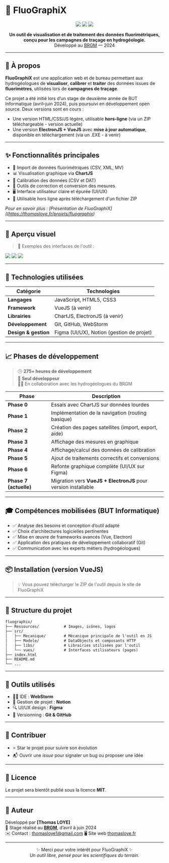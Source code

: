 # 🌊 FluoGraphiX

<p align="center">
  <img src="https://img.shields.io/badge/status-en%20développement-blue.svg" />
  <img src="https://img.shields.io/badge/vuejs-3.x-brightgreen.svg" />
  <img src="https://img.shields.io/badge/license-MIT-lightgrey.svg" />
</p>

<p align="center">
  <strong>Un outil de visualisation et de traitement des données fluorimétriques, conçu pour les campagnes de traçage en hydrogéologie.</strong><br/>
  Développé au <a href="https://www.brgm.fr/">BRGM</a> — 2024
</p>

---

## 🧠 À propos

**FluoGraphiX** est une application web et de bureau permettant aux hydrogéologues de **visualiser**, **calibrer** et **traiter** des données issues de **fluorimètres**, utilisées lors de **campagnes de traçage**.

Ce projet a été initié lors d’un stage de deuxième année de BUT Informatique (avril–juin 2024), puis poursuivi en développement open source. Deux versions sont en cours :
- Une version HTML/CSS/JS légère, utilisable **hors-ligne** (via un ZIP téléchargeable - version actuelle)
- Une version **ElectronJS + VueJS** avec **mise à jour automatique**, disponible en téléchargement (via un .EXE - à venir)

---

## ✨ Fonctionnalités principales

- 📁 Import de données fluorimétriques (CSV, XML, MV)
- 📊 Visualisation graphique via **ChartJS**
- 🧮 Calibration des données (CSV et DAT)
- 🔧 Outils de correction et conversion des mesures
- 🖥️ Interface utilisateur claire et épurée (UI/UX)
- 💾 Utilisable hors ligne après téléchargement d'un fichier ZIP

<em>Pour en savoir plus : [Présentation de FluoGraphiX]((https://thomasloye.fr/projets/fluographix)</em>

---

## 📸 Aperçu visuel

> 📌 Exemples des interfaces de l'outil :


<img src="./Ressources/img/586_1x_shots_so.png" />
<img src="./Ressources/img/79_shots_so.png" />
<img src="./Ressources/img/907shots_so.png" />



---

## 🔧 Technologies utilisées

| Catégorie                 | Technologies                                   |
|--------------------------|-------------------------------------------------|
| **Langages**             | JavaScript, HTML5, CSS3                         |
| **Framework**            | VueJS (à venir)                                 |
| **Librairies**           | ChartJS, ElectronJS (à venir)                   |
| **Développement**        | Git, GitHub, WebStorm                           |
| **Design & gestion**     | Figma (UI/UX), Notion (gestion de projet)       |

---

## 📈 Phases de développement

> 🕒 **275+ heures de développement**  
> 👤 **Seul développeur**  
> 🧑‍🔬 En collaboration avec les hydrogéologues du BRGM

| Phase              | Description                                                                 |
|--------------------|-----------------------------------------------------------------------------|
| **Phase 0**        | Essais avec ChartJS sur données lourdes                                     |
| **Phase 1**        | Implémentation de la navigation (routing basique)                           |
| **Phase 2**        | Création des pages satellites (import, export, aide)                        |
| **Phase 3**        | Affichage des mesures en graphique                                           |
| **Phase 4**        | Affichage/calcul des données de calibration                                 |
| **Phase 5**        | Ajout de traitements correctifs et conversions                              |
| **Phase 6**        | Refonte graphique complète (UI/UX sur Figma)                                |
| **Phase 7 (actuelle)** | Migration vers **VueJS + ElectronJS** pour version installable             |

---

## 🎓 Compétences mobilisées (BUT Informatique)

- ✅ Analyse des besoins et conception d’outil adapté
- ✅ Choix d’architectures logicielles pertinentes
- ✅ Mise en œuvre de frameworks avancés (Vue, Electron)
- ✅ Application des pratiques de développement collaboratif (Git)
- ✅ Communication avec les experts métiers (hydrogéologues)

---

## 📦 Installation (version VueJS)

> 💡 Vous pouvez télécharger le ZIP de l'outil depuis le site de FluoGraphiX

---

## 📁 Structure du projet

```txt
fluographix/
├── Ressources/           # Images, icônes, logos
├── src/
│   ├── Mecanique/        # Mécanique principale de l'outil en JS
│   ├── Modele/           # DataObjects et composants HTTP
│   ├── libs/             # Librairies utilisées par l'outil
│   └── vues/             # Interfaces utilisateurs (pages)
├── index.html
├── README.md
└── ...
```

---

## 🧰 Outils utilisés

- 🧑‍💻 IDE : **WebStorm**
- 📘 Gestion de projet : **Notion**
- 🔍 UI/UX design : **Figma**
- 🔁 Versionning : **Git & GitHub**

---

## 🤝 Contribuer

- ⭐ Star le projet pour suivre son évolution
- 📬 Ouvrir une *issue* pour signaler un bug ou proposer une idée

---

## 📜 Licence

Le projet sera bientôt publié sous la licence **MIT**.

---

## 👤 Auteur

Développé par **[Thomas LOYE]**  
📍 Stage réalisé au [**BRGM**](https://www.brgm.fr), d’avril à juin 2024  
✉️ Contact : [thomasloye1@gmail.com](mailto:thomasloye1@gmail.com)
🖥️ Site web [thomasloye.fr](https://thomasloye.fr)

---

<p align="center">
  ✨ Merci pour votre intérêt pour FluoGraphiX ✨ <br/>
  <em>Un outil libre, pensé pour les scientifiques du terrain.</em>
</p>
